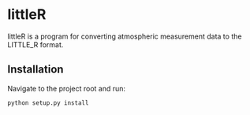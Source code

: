# littleR

littleR is a program for converting atmospheric measurement data to the LITTLE_R format.

## Installation

Navigate to the project root and run:

`python setup.py install`
